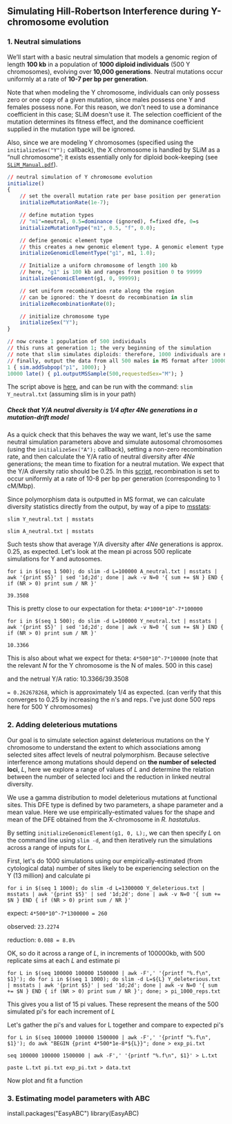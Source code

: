## Simulating Hill-Robertson Interference during Y-chromosome evolution

### 1. Neutral simulations
We’ll start with a basic neutral simulation that models a genomic region of length **100 kb** in a population of **1000 diploid individuals** (500 Y chromosomes), evolving over **10,000 generations**. Neutral mutations occur uniformly at a rate of **10-7 per bp per generation**.

Note that when modeling the Y chromosome, individuals can only possess zero or one copy of a given mutation, since males possess one Y and females possess none. For this reason, we don't need to use a dominance coefficient in this case; SLiM doesn't use it. The selection coefficient of the mutation determines its fitness effect, and the dominance coefficient supplied in the mutation type will be ignored.

Also, since we are modeling Y chromosomes (specified using the `initializeSex("Y");` callback), the X chromosome is handled by SLiM as a “null chromosome”; it exists essentially only for diploid book-keeping (see [`SLiM_Manual.pdf`](http://benhaller.com/slim/SLiM_Manual.pdf)).


```R
// neutral simulation of Y chromosome evolution
initialize()
{
	// set the overall mutation rate per base position per generation
	initializeMutationRate(1e-7);

	// define mutation types
	// "m1"=neutral, 0.5=dominance (ignored), f=fixed dfe, 0=s
	initializeMutationType("m1", 0.5, "f", 0.0);

	// define genomic element type
	// this creates a new genomic element type. A genomic element type represents a particular type of chromosomal region – introns, exons, UTRs, etc. Here, "g1" is defined as using mutation type m1 for all of its mutations (as specified by the proportion 1.0, the third parameter)
	initializeGenomicElementType("g1", m1, 1.0);

	// Initialize a uniform chromosome of length 100 kb
	// here, "g1" is 100 kb and ranges from position 0 to 99999
	initializeGenomicElement(g1, 0, 99999);

	// set uniform recombination rate along the region
	// can be ignored: the Y doesnt do recombination in slim
	initializeRecombinationRate(0);

	// initialize chromosome type
	initializeSex("Y");
}

// now create 1 population of 500 individuals
// this runs at generation 1; the very beginning of the simulation
// note that slim simulates diploids: therefore, 1000 individuals are needed for a population of 500 Y chromosomes
// finally, output the data from all 500 males in MS format after 10000 generations
1 { sim.addSubpop("p1", 1000); }
10000 late() { p1.outputMSSample(500,requestedSex="M"); }
```

The script above is [here](https://github.com/houghjosh/XYdiversity/blob/master/sims/Y_neutral.txt), and can be run with the command: `slim Y_neutral.txt` (assuming slim is in your path)

##### Check that Y/A neutral diversity is 1/4 after 4Ne generations in a mutation-drift model

As a quick check that this behaves the way we want, let's use the same neutral simulation parameters above and simulate autosomal chromosomes (using the `initializeSex("A");` callback), setting a non-zero recombination rate, and then calculate the Y/A ratio of neutral diversity after _4Ne_ generations; the mean time to fixation for a neutral mutation. We expect that the Y/A diversity ratio should be 0.25. In this [script](https://github.com/houghjosh/XYdiversity/blob/master/sims/A_neutral.txt), recombination is set to occur uniformly at a rate of 10-8 per bp per generation (corresponding to 1 cM/Mbp).

Since polymorphism data is outputted in MS format, we can calculate diversity statistics directly from the output, by way of a pipe to [msstats](https://github.com/molpopgen/msstats):

`slim Y_neutral.txt | msstats `

`slim A_neutral.txt | msstats `

Such tests show that average Y/A diversity after _4Ne_ generations is approx. 0.25, as expected. Let's look at the mean pi across 500 replicate simulations for Y and autosomes.

```Shell
for i in $(seq 1 500); do slim -d L=100000 A_neutral.txt | msstats | awk '{print $5}' | sed '1d;2d'; done | awk -v N=0 '{ sum += $N } END { if (NR > 0) print sum / NR }'
```

`39.3508`

This is pretty close to our expectation for theta: `4*1000*10^-7*100000`

```Shell
for i in $(seq 1 500); do slim -d L=100000 Y_neutral.txt | msstats | awk '{print $5}' | sed '1d;2d'; done | awk -v N=0 '{ sum += $N } END { if (NR > 0) print sum / NR }'
```

`10.3366`

This is also about what we expect for theta: `4*500*10^-7*100000` (note that the relevant _N_ for the Y chromosome is the N of males. 500 in this case)

and the netrual Y/A ratio: 10.3366/39.3508

`= 0.262678268`, which is approximately 1/4 as expected. (can verify that this converges to 0.25 by increasing the n's and reps. I've just done 500 reps here for 500 Y chromosomes)

### 2. Adding deleterious mutations

Our goal is to simulate selection against deleterious mutations on the Y chromosome to understand the extent to which associations among selected sites affect levels of neutral polymorphism. Because selective interference among mutations should depend on **the number of selected loci**, _L_, here we explore a range of values of _L_ and determine the relation between the number of selected loci and the reduction in linked neutral diversity.

We use a gamma distribution to model deleterious mutations at functional sites. This DFE type is defined by two parameters, a shape parameter and a mean value. Here we use empirically-estimated values for the shape and mean of the DFE obtained from the X-chromosome in _R. hastatulus_.  

By setting `initializeGenomicElement(g1, 0, L);`, we can then specify _L_ on the command line using `slim -d`, and then iteratively run the simulations across a range of inputs for _L_.

First, let's do 1000 simulations using our empirically-estimated (from cytological data) number of sites likely to be experiencing selection on the Y (13 million) and calculate pi

```Shell
for i in $(seq 1 1000); do slim -d L=1300000 Y_deleterious.txt | msstats | awk '{print $5}' | sed '1d;2d'; done | awk -v N=0 '{ sum += $N } END { if (NR > 0) print sum / NR }'
```

expect: `4*500*10^-7*1300000 = 260`

observed: `23.2274`

reduction: `0.088 = 8.8%`


OK, so do it across a range of _L_, in increments of 100000kb, with 500 replicate sims at each _L_ and estimate pi

```Shell
for L in $(seq 100000 100000 1500000 | awk -F',' '{printf "%.f\n", $1}'); do for i in $(seq 1 1000); do slim -d L=${L} Y_deleterious.txt | msstats | awk '{print $5}' | sed '1d;2d'; done | awk -v N=0 '{ sum += $N } END { if (NR > 0) print sum / NR }'; done; > pi_1000_reps.txt
```

This gives you a list of 15 pi values. These represent the means of the 500 simulated pi's for each increment of _L_

Let's gather the pi's and values for L together and compare to expected pi's

```Shell
for L in $(seq 100000 100000 1500000 | awk -F',' '{printf "%.f\n", $1}'); do awk "BEGIN {print 4*500*1e-8*${L}}"; done > exp_pi.txt

seq 100000 100000 1500000 | awk -F',' '{printf "%.f\n", $1}' > L.txt

paste L.txt pi.txt exp_pi.txt > data.txt
```

Now plot and fit a function


### 3. Estimating model parameters with ABC

install.packages("EasyABC")
library(EasyABC)

